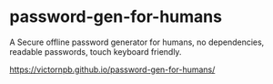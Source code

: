 # password-gen-for-humans
A Secure offline password generator for humans, no dependencies, readable passwords, touch keyboard friendly.

https://victornpb.github.io/password-gen-for-humans/
